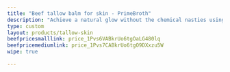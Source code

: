 ```yaml
---
title: "Beef tallow balm for skin - PrimeBroth"
description: "Achieve a natural glow without the chemical nasties using beef tallow balm for skin from Primebroth"
type: custom
layout: products/tallow-skin
beefpricesmalllink: price_1Pvs6VABkrUo6tgOaLG480lq
beefpricemediumlink: price_1Pvs7CABkrUo6tgO9DXxzu5W
wipe: true

---
```



